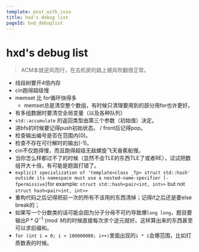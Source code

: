 ```yaml
---
template: post_with_isso
title: hxd's debug list
pageId: hxd_debuglist
---
```


# hxd's debug list

> ACM本就逆风而行，在去机房的路上被风吹翻很正常。

- 线段树要开4倍内存
- cin跑得超级慢
- memset 比 for循环快得多
  - memset总是清空整个数组，有时候只清理要用到的部分用for也许更好。
- 有多组数据时要清空全局变量（以及各种队列）
- `std::accumulate` 的返回类型由第三个参数（初始值）决定。
- 进bfs的时候要记得push初始状态。 / front后记得pop。
- 检查输出编号是否在范围内(0)。
- 检查不存在可行解时的输出(-1)。
- cin不仅跑得慢，而且跑得超级无敌螺旋飞天香蕉船慢。
- 当你怎么样都过不了的时候（显然不会TLE的东西TLE了或者RE），试试把数组开大十倍，有可能是题面打错了。
- `explicit specialization of 'template<class _Tp> struct std::hash' outside its namespace must use a nested-name-specifier [-fpermissive]`for example: `struct std::hash<pair<int, int>>` but not `struct hash<pair<int, int>>`
- 重构代码之后记得把前一次的所有不该用的东西清掉；记得if之后还是要else break的；
- 如果写一个分数类的话可能会因为分子分母不可约导致爆`long long`，题目要输出$P*Q^{-1} \pmod{M}$的时候直接每次求个逆元就好。这样算出来的东西甚至可以求前缀和。
- `for (int i = 0; i < 100000000; i++)`里面出现的`i * i`会爆范围，比如打质数表的时候。

<div id="__comment"></div>
